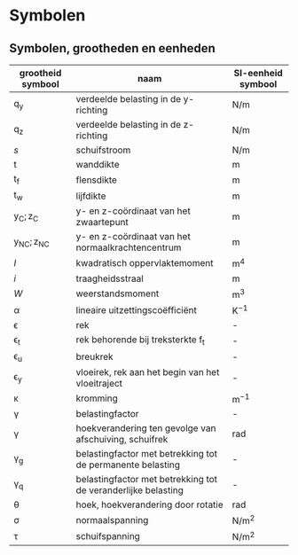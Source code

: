# Symbolen

## Symbolen, grootheden en eenheden

| grootheid symbool | naam | SI-eenheid symbool |
|------------------|------|-------------------|
| $\mathsf{q_y}$ | verdeelde belasting in de y-richting | N/m |
| $\mathsf{q_z}$ | verdeelde belasting in de z-richting | N/m |
| $s$ | schuifstroom | N/m |
| $\mathsf{t}$ | wanddikte | m |
| $\mathsf{t_f}$ | flensdikte | m |
| $\mathsf{t_w}$ | lijfdikte | m |
| $\mathsf{y_C} ; \mathsf{z_C}$ | y- en z-coördinaat van het zwaartepunt | m |
| $\mathsf{y_{NC}} ; \mathsf{z_{NC}}$ | y- en z-coördinaat van het normaalkrachtencentrum | m |
| $I$ | kwadratisch oppervlaktemoment | m$^4$ |
| $i$ | traagheidsstraal | m |
| $W$ | weerstandsmoment | m$^3$ |
| $\mathsf{\alpha}$ | lineaire uitzettingscoëfficiënt | K$^{-1}$ |
| $\mathsf{\epsilon}$ | rek | - |
| $\mathsf{\epsilon_t}$ | rek behorende bij treksterkte $\mathsf{f_t}$ | - |
| $\mathsf{\epsilon_u}$ | breukrek | - |
| $\mathsf{\epsilon_y}$ | vloeirek, rek aan het begin van het vloeitraject | - |
| $\mathsf{\kappa}$ | kromming | m$^{-1}$ |
| $\mathsf{\gamma}$ | belastingfactor | - |
| $\mathsf{\gamma}$ | hoekverandering ten gevolge van afschuiving, schuifrek | rad |
| $\mathsf{\gamma_g}$ | belastingfactor met betrekking tot de permanente belasting | - |
| $\mathsf{\gamma_q}$ | belastingfactor met betrekking tot de veranderlijke belasting | - |
| $\mathsf{\theta}$ | hoek, hoekverandering door rotatie | rad |
| $\mathsf{\sigma}$ | normaalspanning | N/m$^2$ |
| $\mathsf{\tau}$ | schuifspanning | N/m$^2$|
